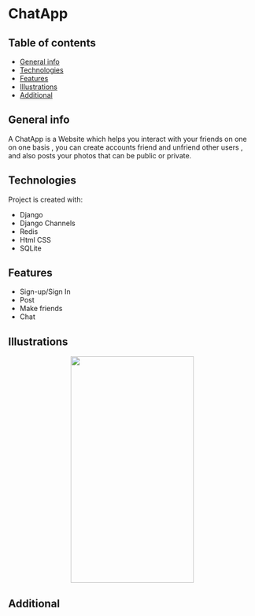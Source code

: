 # ChatApp

## Table of contents
* [General info](#general-info)
* [Technologies](#technologies)
* [Features](#features)
* [Illustrations](#illustrations)
* [Additional](#additional)

## General info
A ChatApp is a Website which helps you interact with your friends on one on one basis , you can create accounts friend and unfriend other users , and also posts your photos that can be public or private.
## Technologies
Project is created with:
* Django
* Django Channels
* Redis
* Html CSS
* SQLite


## Features

- Sign-up/Sign In
- Post
- Make friends
- Chat

## Illustrations

<p align=center>
  <img src="/Illustrations/1(1).jpeg" width="250" height="460">
</p>



## Additional


